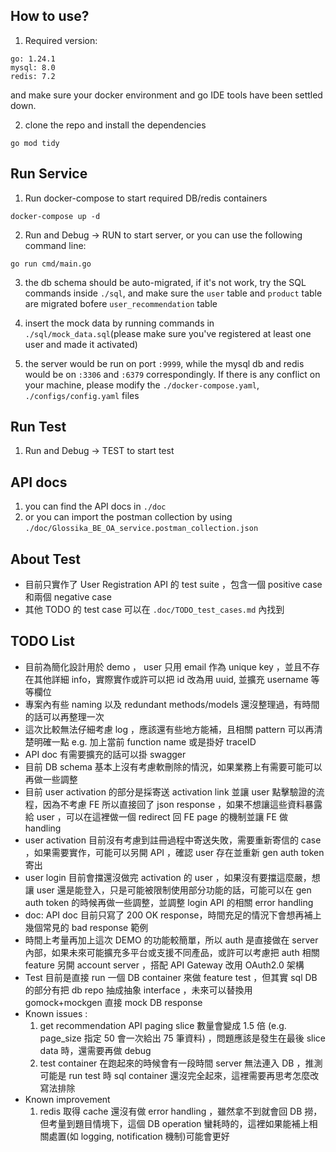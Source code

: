 ## How to use?

1. Required version:

```
go: 1.24.1
mysql: 8.0
redis: 7.2

```

and make sure your docker environment and go IDE tools have been settled down.

2. clone the repo and install the dependencies

`go mod tidy`

## Run Service

1. Run docker-compose to start required DB/redis containers

```
docker-compose up -d
```

2. Run and Debug -> RUN to start server, or you can use the following command line:

```
go run cmd/main.go
```

3. the db schema should be auto-migrated, if it's not work, try the SQL commands inside `./sql`, and make sure the `user` table and `product` table are migrated bofere `user_recommendation` table

4. insert the mock data by running commands in `./sql/mock_data.sql`(please make sure you've registered at least one user and made it activated)

5. the server would be run on port `:9999`, while the mysql db and redis would be on `:3306` and `:6379` correspondingly. If there is any conflict on your machine, please modify the `./docker-compose.yaml`, `./configs/config.yaml` files

## Run Test

1.  Run and Debug -> TEST to start test

## API docs

1. you can find the API docs in `./doc`
2. or you can import the postman collection by using `./doc/Glossika_BE_OA_service.postman_collection.json`

## About Test

- 目前只實作了 User Registration API 的 test suite ，包含一個 positive case 和兩個 negative case
- 其他 TODO 的 test case 可以在 `.doc/TODO_test_cases.md` 內找到

## TODO List

- 目前為簡化設計用於 demo ， user 只用 email 作為 unique key ，並且不存在其他詳細 info，實際實作或許可以把 id 改為用 uuid, 並擴充 username 等等欄位
- 專案內有些 naming 以及 redundant methods/models 還沒整理過，有時間的話可以再整理一次
- 這次比較無法仔細考慮 log ，應該還有些地方能補，且相關 pattern 可以再清楚明確一點 e.g. 加上當前 function name 或是掛好 traceID
- API doc 有需要擴充的話可以掛 swagger
- 目前 DB schema 基本上沒有考慮軟刪除的情況，如果業務上有需要可能可以再做一些調整
- 目前 user activation 的部分是採寄送 activation link 並讓 user 點擊驗證的流程，因為不考慮 FE 所以直接回了 json response ，如果不想讓這些資料暴露給 user ，可以在這裡做一個 redirect 回 FE page 的機制並讓 FE 做 handling
- user activation 目前沒有考慮到註冊過程中寄送失敗，需要重新寄信的 case ，如果需要實作，可能可以另開 API ，確認 user 存在並重新 gen auth token 寄出
- user login 目前會擋還沒做完 activation 的 user ，如果沒有要擋這麼嚴，想讓 user 還是能登入，只是可能被限制使用部分功能的話，可能可以在 gen auth token 的時候再做一些調整，並調整 login API 的相關 error handling
- doc: API doc 目前只寫了 200 OK response，時間充足的情況下會想再補上幾個常見的 bad response 範例
- 時間上考量再加上這次 DEMO 的功能較簡單，所以 auth 是直接做在 server 內部，如果未來可能擴充多平台或支援不同產品，或許可以考慮把 auth 相關 feature 另開 account server ，搭配 API Gateway 改用 OAuth2.0 架構
- Test 目前是直接 run 一個 DB container 來做 feature test ，但其實 sql DB 的部分有把 db repo 抽成抽象 interface ，未來可以替換用 gomock+mockgen 直接 mock DB response
- Known issues :
  1. get recommendation API paging slice 數量會變成 1.5 倍 (e.g. page_size 指定 50 會一次給出 75 筆資料) ，問題應該是發生在最後 slice data 時，還需要再做 debug
  2. test container 在跑起來的時候會有一段時間 server 無法連入 DB ，推測可能是 run test 時 sql container 還沒完全起來，這裡需要再思考怎麼改寫法排除
- Known improvement
  1. redis 取得 cache 還沒有做 error handling ，雖然拿不到就會回 DB 撈，但考量到題目情境下，這個 DB operation 蠻耗時的，這裡如果能補上相關處置(如 logging, notification 機制)可能會更好
